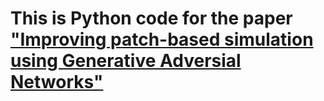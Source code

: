 # This is Python code for the paper ["Improving patch-based simulation using Generative Adversial Networks"](https://www.sciencedirect.com/science/article/pii/S2666544123000229) 
